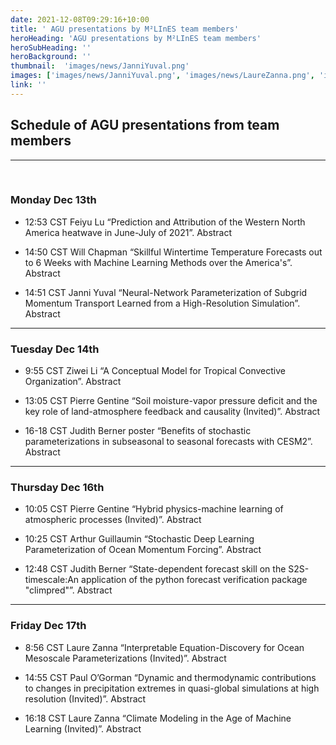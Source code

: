```yaml
---
date: 2021-12-08T09:29:16+10:00
title: ' AGU presentations by M²LInES team members'
heroHeading: 'AGU presentations by M²LInES team members'
heroSubHeading: ''
heroBackground: ''
thumbnail:  'images/news/JanniYuval.png'
images: ['images/news/JanniYuval.png', 'images/news/LaureZanna.png', 'images/news/PierreGentine.png', 'images/news/ZiweiLi.png']
link: ''
---
```

## Schedule of AGU presentations from team members
---
<br>

### Monday Dec 13th

* 12:53 CST Feiyu Lu “Prediction and Attribution of the Western North America heatwave in June-July of 2021”. Abstract

* 14:50 CST Will Chapman “Skillful Wintertime Temperature Forecasts out to 6 Weeks with Machine Learning Methods over the America's”. Abstract

* 14:51 CST Janni Yuval “Neural-Network Parameterization of Subgrid Momentum Transport Learned from a High-Resolution Simulation”. Abstract


---
### Tuesday Dec 14th

* 9:55 CST Ziwei Li “A Conceptual Model for Tropical Convective Organization”. Abstract

* 13:05 CST Pierre Gentine “Soil moisture-vapor pressure deficit and the key role of land-atmosphere feedback and causality (Invited)”. Abstract

* 16-18 CST Judith Berner poster “Benefits of stochastic parameterizations in subseasonal to seasonal forecasts with CESM2”. Abstract

---
### Thursday Dec 16th

* 10:05 CST Pierre Gentine “Hybrid physics-machine learning of atmospheric processes (Invited)”. Abstract

* 10:25 CST Arthur Guillaumin “Stochastic Deep Learning Parameterization of Ocean Momentum Forcing”. Abstract

* 12:48 CST Judith Berner “State-dependent forecast skill on the S2S-timescale:An application of the python forecast verification package "climpred"”. Abstract

---
### Friday Dec 17th

* 8:56 CST Laure Zanna “Interpretable Equation-Discovery for Ocean Mesoscale Parameterizations (Invited)”. Abstract

* 14:55 CST Paul O’Gorman “Dynamic and thermodynamic contributions to changes in precipitation extremes in quasi-global simulations at high resolution (Invited)”. Abstract

* 16:18 CST Laure Zanna “Climate Modeling in the Age of Machine Learning (Invited)”. Abstract
